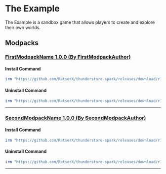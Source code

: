 # The Example

The Example is a sandbox game that allows players to create and explore their own worlds.

## Modpacks

### [FirstModpackName 1.0.0 (By FirstModpackAuthor)](https://first.modpack.uri/)

#### Install Command

````ps1
irm "https://github.com/RatserX/thunderstore-spark/releases/download/r14566615402/Example-FirstModpackAuthor-FirstModpackName-Install.ps1" | iex
```` 

#### Uninstall Command

````ps1
irm "https://github.com/RatserX/thunderstore-spark/releases/download/r14566615402/Example-FirstModpackAuthor-FirstModpackName-Uninstall.ps1" | iex
```` 

---

### [SecondModpackName 1.0.0 (By SecondModpackAuthor)](https://second.modpack.uri/)

#### Install Command

````ps1
irm "https://github.com/RatserX/thunderstore-spark/releases/download/r14566615402/Example-SecondModpackAuthor-SecondModpackName-Install.ps1" | iex
```` 

#### Uninstall Command

````ps1
irm "https://github.com/RatserX/thunderstore-spark/releases/download/r14566615402/Example-SecondModpackAuthor-SecondModpackName-Uninstall.ps1" | iex
```` 

---


